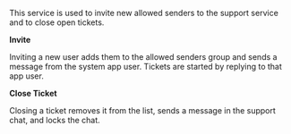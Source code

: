 This service is used to invite new allowed senders to the support service and to close open tickets.

**Invite**

Inviting a new user adds them to the allowed senders group and sends a message from the system app user. Tickets are started by replying to that app user.

**Close Ticket**

Closing a ticket removes it from the list, sends a message in the support chat, and locks the chat.
